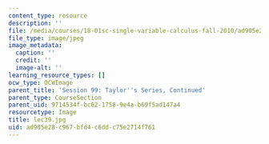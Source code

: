 ```yaml
---
content_type: resource
description: ''
file: /media/courses/18-01sc-single-variable-calculus-fall-2010/ad905e28c967bfd4c6ddc75e2714f761_lec39.jpg
file_type: image/jpeg
image_metadata:
  caption: ''
  credit: ''
  image-alt: ''
learning_resource_types: []
ocw_type: OCWImage
parent_title: 'Session 99: Taylor''s Series, Continued'
parent_type: CourseSection
parent_uid: 9714534f-bc62-1758-9e4a-b69f5ad147a4
resourcetype: Image
title: lec39.jpg
uid: ad905e28-c967-bfd4-c6dd-c75e2714f761
---
```

